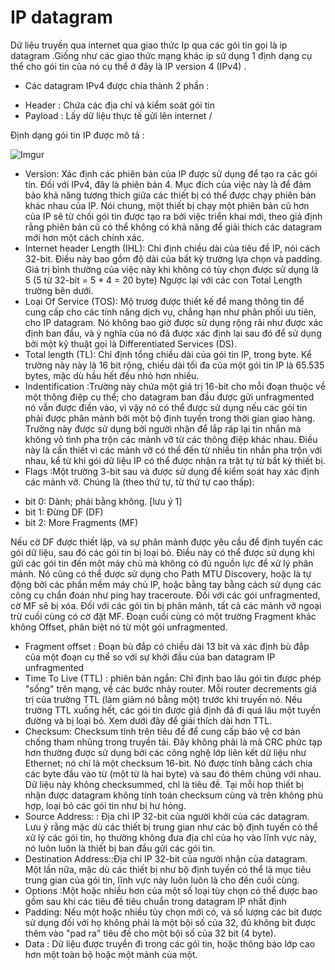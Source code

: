# IP datagram 

Dữ liệu truyền qua internet qua giao thức Ip qua các gói tin gọi là ip datagram .Giống như các giao thức mạng khác ip sử dụng 1
định dạng cụ thể cho gói tin của nó cụ thể ở đây là IP version 4 (IPv4) .

- Các datagram IPv4 được chia thành 2 phần :
<ul>
<li> Header : Chứa các địa chỉ và kiểm soát gói tin
<li> Payload : Lấy dữ liệu thực tế gửi lên internet /
</ul>

Định dạng gói tin IP được mô tả :

![Imgur](http://i.imgur.com/EQF7SUJ.jpg)

- Version: Xác định các phiên bản của IP được sử dụng để tạo ra các gói tin. Đối với IPv4, đây là phiên bản 4. Mục đích của
việc này là để đảm bảo khả năng tương thích giữa các thiết bị có thể được chạy phiên bản khác nhau của IP. Nói chung, một 
thiết bị chạy một phiên bản cũ hơn của IP sẽ từ chối gói tin được tạo ra bởi việc triển khai mới, theo giả định rằng phiên bản 
cũ có thể không có khả năng để giải thích các datagram mới hơn một cách chính xác.
- Internet header Length (IHL): Chỉ định chiều dài của tiêu đề IP, nói cách 32-bit. Điều này bao gồm độ dài của bất kỳ trường
lựa chọn và padding. Giá trị bình thường của việc này khi không có tùy chọn được sử dụng là 5 (5 từ 32-bit = 5 * 4 = 20 byte)
Ngược lại với các con Total Length trường bên dưới.
- Loại Of Service (TOS): Mộ trươg được thiết kế để mang thông tin để cung cấp cho các tính năng dịch vụ, chẳng hạn như phân
phối ưu tiên, cho IP datagram. Nó không bao giờ được sử dụng rộng rãi như được xác định ban đầu, và ý nghĩa của nó đã được xác 
định lại sau đó để sử dụng bởi một kỹ thuật gọi là Differentiated Services (DS).
- Total length (TL): Chỉ định tổng chiều dài của gói tin IP, trong byte. Kể trường này này là 16 bit rộng, chiều dài tối đa 
của một gói tin IP là 65.535 bytes, mặc dù hầu hết đều ​​nhỏ hơn nhiều.
- Indentification :Trường này chứa một giá trị 16-bit cho mỗi đoạn thuộc về một thông điệp cụ thể; cho datagram ban đầu được
gửi unfragmented nó vẫn được điền vào, vì vậy nó có thể được sử dụng nếu các gói tin phải được phân mảnh bởi một bộ định 
tuyến trong thời gian giao hàng. Trường này được sử dụng bởi người nhận để lắp ráp lại tin nhắn mà không vô tình pha trộn 
các mảnh vỡ từ các thông điệp khác nhau. Điều này là cần thiết vì các mảnh vỡ có thể đến từ nhiều tin nhắn pha trộn với nhau,
kể từ khi gói dữ liệu IP có thể được nhận ra trật tự từ bất kỳ thiết bị.
- Flags :Một trường 3-bit sau và được sử dụng để kiểm soát hay xác định các mảnh vỡ. Chúng là (theo thứ tự, từ thứ tự cao thấp):
<ul>
<li>bit 0: Dành; phải bằng không. [lưu ý 1]
<li>bit 1: Đừng DF (DF)
<li>bit 2: More Fragments (MF)
</ul>
Nếu cờ DF được thiết lập, và sự phân mảnh được yêu cầu để định tuyến các gói dữ liệu, sau đó các gói tin bị loại bỏ. 
Điều này có thể được sử dụng khi gửi các gói tin đến một máy chủ mà không có đủ nguồn lực để xử lý phân mảnh. Nó cũng có 
thể được sử dụng cho Path MTU Discovery, hoặc là tự động bởi các phần mềm máy chủ IP, hoặc bằng tay bằng cách sử dụng các 
công cụ chẩn đoán như ping hay traceroute. Đối với các gói unfragmented, cờ MF sẽ bị xóa. Đối với các gói tin bị phân mảnh,
tất cả các mảnh vỡ ngoại trừ cuối cùng có cờ đặt MF. Đoạn cuối cùng có một trường Fragment khác không Offset, phân biệt nó từ
một gói unfragmented.

- Fragment offset : Đoạn bù đắp có chiều dài 13 bit và xác định bù đắp của một đoạn cụ thể so với sự khởi đầu của ban datagram 
IP unfragmented
- Time To Live (TTL) : phiên bản ngắn: Chỉ định bao lâu gói tin được phép "sống" trên mạng, về các bước nhảy router. Mỗi router decrements giá trị của trường TTL (làm giảm nó bằng một) trước khi truyền nó. Nếu trường TTL xuống hết, các gói tin được giả định đã đi quá lâu một tuyến đường và bị loại bỏ. Xem dưới đây để giải thích dài hơn TTL.
- Checksum: Checksum tính trên tiêu đề để cung cấp bảo vệ cơ bản chống tham nhũng trong truyền tải. Đây không phải là mã CRC phức tạp hơn thường được sử dụng bởi các công nghệ lớp liên kết dữ liệu như Ethernet; nó chỉ là một checksum 16-bit. Nó được tính bằng cách chia các byte đầu vào từ (một từ là hai byte) và sau đó thêm chúng với nhau. Dữ liệu này không checksummed, chỉ là tiêu đề. Tại mỗi hop thiết bị nhận được datagram không tính toán checksum cùng và trên không phù hợp, loại bỏ các gói tin như bị hư hỏng.
- Source Address: : Địa chỉ IP 32-bit của người khởi của các datagram. Lưu ý rằng mặc dù các thiết bị trung gian như các bộ định tuyến có thể xử lý các gói tin, họ thường không đưa địa chỉ của họ vào lĩnh vực này, nó luôn luôn là thiết bị ban đầu gửi các gói tin.
- Destination Address::Địa chỉ IP 32-bit của người nhận của datagram. Một lần nữa, mặc dù các thiết bị như bộ định tuyến có thể là mục tiêu trung gian của gói tin, lĩnh vực này luôn luôn là cho đến cuối cùng.
- Options :Một hoặc nhiều hơn của một số loại tùy chọn có thể được bao gồm sau khi các tiêu đề tiêu chuẩn trong datagram IP nhất định 
- Padding: Nếu một hoặc nhiều tùy chọn mới có, và số lượng các bit được sử dụng đối với họ không phải là một bội số của 32, đủ không bit được thêm vào "pad ra" tiêu đề cho một bội số của 32 bit (4 byte).
- Data : Dữ liệu được truyền đi trong các gói tin, hoặc thông báo lớp cao hơn một toàn bộ hoặc một mảnh của một.
